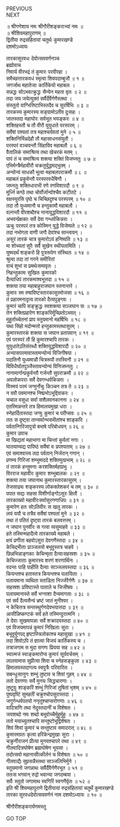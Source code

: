 PREVIOUS  
NEXT  
  
॥ श्रीगणेशाय नमः श्रीगौरीशङ्कराभ्यां नमः ॥  
॥ श्रीशिवमहापुराणम् ॥  
द्वितीया रुद्रसंहितायां चतुर्थः कुमारखण्डे  
दशमोऽध्यायः  
  
तारकासुरवधः देवोत्सववर्णनञ्च  
ब्रह्मोवाच  
निवार्य वीरभद्रं तं कुमारः परवीरहा ।  
समैच्छत्तारकवधं स्मृत्वा शिवपदाम्बुजौ ॥ १ ॥  
जगर्जाथ महातेजाः कार्तिकेयो महाबलः ।  
सन्नद्धः सोऽभवत्क्रुद्धः सैन्येन महता वृतः ॥ २ ॥  
तदा जय जयेत्युक्तं सर्वैर्देर्वेर्गणैस्तथा ।  
संस्तुतो वाग्भिरिष्टाभिस्तदैव च सुरर्षिभिः ॥ ३ ॥  
तारकस्य कुमारस्य सङ्‌ग्रामोऽतीव दुःसहः ।  
जातस्तदा महाघोरः सर्वभूत भयङ्‌करः ॥ ४ ॥  
शक्तिहस्तौ च तौ वीरौ युयुधाते परस्परम् ।  
सर्वेषां पश्यतां तत्र महाश्चर्यवतां मुने ॥ ५ ॥  
शक्तिनिर्भिन्नदेहौ तौ महासाधनसंयुतौ ।  
परस्परं वञ्चयन्तौ सिंहाविव महाबलौ ॥ ६ ॥  
वैतालिकं समाश्रित्य तथा खेचरकं मतम् ।  
पापं तं च समाश्रित्य शक्त्या शक्तिं विजघ्नतुः ॥ ७ ॥  
एभिर्मन्त्रैर्महावीरौ चक्रतुर्युद्धमद्‌भुतम् ।  
अन्योन्यं साधकौ भूत्वा महाबलपराक्रमौ ॥ ८ ॥  
महाबलं प्रकुर्वन्तौ परस्परवधैषिणौ ।  
जघ्नतुः शक्तिधाराभी रणे रणविशारदौ ॥ ९ ॥  
मूर्ध्नि कण्ठे तथा चोर्वोर्जान्वोश्चैव कटीतटे ।  
वक्षस्युरसि पृष्ठे च चिच्छिदुश्च परस्परम् ॥ १० ॥  
तदा तौ युध्यमानौ च हन्तुकामौ महाबलौ ।  
वल्गन्तौ वीरशब्दैश्च नानायुद्धविशारदौ ॥ ११ ॥  
अभवन्प्रेक्षकाः सर्वे देवा गन्धर्वकिन्नराः ।  
ऊचुः परस्परं तत्र कोस्मिन् युद्धे विजेष्यते ॥ १२ ॥  
तदा नभोगता वाणी जगौ देवांश्च सान्त्वयन् ।  
असुरं तारकं चात्र कुमारोऽयं हनिष्यति ॥ १३ ॥  
मा शोच्यतां सुरैः सर्वै सुखेन स्थीयतामिति ।  
युष्मदर्थं शङ्करो हि पुत्ररूपेण संस्थितः ॥ १४ ॥  
श्रुत्वा तदा तां गगने समीरितां  
    वाचं शुभां स प्रमथेःसमावृतः ।  
निहन्तुकामः सुखितः कुमारको  
    दैत्याधिपं तारकमाश्वभूत्तदा ॥ १५ ॥  
शक्त्या तया महाबाहुराजघान स्तनान्तरे ।  
कुमारः स्म रुषाविष्टस्तारकासुरमोजसा ॥ १६ ॥  
तं प्रहारमनादृत्य तारको दैत्यपुङ्‌गवः ।  
कुमारं चापि सङ्‌क्रुद्धः स्वशक्त्या सञ्जघान सः ॥ १७ ॥  
तेन शक्तिप्रहारेण शाङ्‌करिर्मूच्छितोऽभवत् ।  
मुहूर्ताच्चेतनां प्राप स्तूयमानो महर्षिभिः ॥ १८ ॥  
यथा सिंहो मदोन्मत्तो हन्तुकामस्तथासुरम् ।  
कुमारस्तारकं शक्त्या स जघान प्रतापवान् ॥ १९ ॥  
एवं परस्परं तौ हि कुमारश्चापि तारकः ।  
युयुधातेऽतिसंरब्धौ शक्तियुद्धविशारदौ ॥ २० ॥  
अभ्यासपरमावास्तामन्योन्यं विजिगीषया ।  
पदातिनौ युध्यमान्नौ चित्ररूपौ तरस्विनौ ॥ २१ ॥  
विविधैर्घातपुञ्जैस्तावन्योन्यं विनिजघ्नतुः ।  
नानामार्गान्प्रकुर्वन्तौ गर्जन्तौ सुपराक्रमौ ॥ २२ ॥  
अवलोकपराः सर्वे देवगन्धर्वकिन्नराः ।  
विस्मयं परमं जग्मुर्नोचुः किञ्चन तत्र ते ॥ २३ ॥  
न ववौ पवमानश्च निष्प्रभोऽभूद्दिवाकरः ।  
चचाल वसुधा सर्वा सशैलवनकानना ॥ २४ ॥  
एतस्मिन्नन्तरे तत्र हिमालयमुखा धराः ।  
स्नेहार्दितास्तदा जग्मुः कुमारं च परीप्सवः ॥ २५ ॥  
ततः स दृष्ट्वा तान्सर्वान्भयभीतांश्च शाङ्‌करिः ।  
पर्वतान्गिरिजापुत्रो बभाषे परिबोधयन् ॥ २६ ॥  
कुमार उवाच  
मा खिद्यतां महाभागा मा चिन्तां कुर्वतां नगाः ।  
घातयाम्यद्य पापिष्ठं सर्वेषां वः प्रपश्यताम् ॥ २७ ॥  
एवं समाश्वास्य तदा पर्वतान् निर्जरान् गणान् ।  
प्रणम्य गिरिजां शम्भुमाददे शक्तिमुत्प्रभाम् ॥ २८ ॥  
तं तारकं हन्तुमनाः करशक्तिर्महाप्रभुः ।  
विरराज महावीरः कुमारः शम्भुबालकः ॥ २९ ॥  
शक्त्या तया जघानाथ कुमारस्तारकासुरम् ।  
तेजसाढ्यः शङ्करस्य लोकक्लेशकरं च तम् ॥ ३० ॥  
पपात सद्यः सहसा विशीर्णाङ्‌गोऽसुरः क्षितौ ।  
तारकाख्यो महावीरःसर्वासुरगणाधिपः ॥ ३१ ॥  
कुमारेण हतः सोऽतिवीरः स खलु तारकः ।  
लयं ययौ च तत्रैव सर्वेषां पश्यतां मुने ॥ ३२ ॥  
तथा तं पतितं दृष्ट्वा तारकं बलवत्तरम् ।  
न जघान पुनर्वीरः स गत्वा व्यसुमाहवे ॥ ३३ ॥  
हते तस्मिन्महादैत्ये तारकाख्ये महाबले ।  
क्षयं प्रणीता बहवोऽसुरा देवगणैस्तदा ॥ ३४ ॥  
केचिद्‌भीताः प्राञ्जलयो बभूवुस्तत्र चाहवे ।  
छिन्नभिन्नाङ्‌गकाः केचिन्मृता दैत्याःसहस्रशः ॥ ३५ ॥  
केचिज्जाताः कुमारस्य शरणं शरणार्थिनः ।  
वदन्तः पाहि पाहीति दैत्याः साञ्जलयस्तदा ॥ ३६ ॥  
कियन्तश्च हतास्तत्र कियन्तश्च पलायिताः ।  
पलायमाना व्यथिता स्ताडिता निर्ज्जरैर्गणैः ॥ ३७ ॥  
सहस्रशः प्रविष्टास्ते पाताले च जिजीषवः ।  
पलायमानास्ते सर्वे भग्नाशा दैन्यमागताः ॥ ३८ ॥  
एवं सर्वं दैत्यसैन्यं भ्रष्टं जातं मुनीश्वर ।  
न केचित्तत्र सन्तस्थुर्गणदेवभयात्तदा ॥ ३९ ॥  
आसीन्निष्कण्टकं सर्वं हते तस्मिन्दुरात्मनि ।  
ते देवाः सुखमापन्नाः सर्वे शक्रादयस्तदा ॥ ४० ॥  
एवं विजयमापन्नं कुमारं निखिलाः सुराः ।  
बभूवुर्युगपद् हृष्टास्त्रिलोकाश्च महासुखा ॥ ४१ ॥  
तदा शिवोऽपि तं ज्ञात्वा विजयं कार्तिकस्य च ।  
तत्राजगाम स मुदा सगणः प्रियया सह ॥ ४२ ॥  
स्वात्मजं स्वाङ्‌कमारोप्य कुमारं सूर्यवर्चसम् ।  
लालयामास सुप्रीत्या शिवा च स्नेहसङ्‌कुला ॥ ४३ ॥  
हिमालयस्तदागत्य स्वपुत्रैः परिवारितः ।  
सबन्धुःसानुगः शम्भुं तुष्टाव च शिवां गुहम् ॥ ४४ ॥  
ततो देवगणाः सर्वे मुनयः सिद्धचारणाः ।  
तुष्टुवुः शाङ्‌करिं शम्भुं गिरिजां तुषितां भृशम् ॥ ४५ ॥  
पुष्पवृष्टिं सुमहतीं चक्रुश्चोपसुरास्तदा ।  
जगुर्गन्धर्वपतयो ननृतुश्चाप्सरोगणाः ॥ ४६ ॥  
वादित्राणि तथा नेदुस्तदानीं च विशेषतः ।  
जयशब्दो नमः शब्दो बभूवोच्चैर्मुहुर्मुहुः ॥ ४७ ॥  
ततो मयाच्युतश्चापि सन्तुष्टोभूद्विशेषतः ।  
शिवं शिवां कुमारं च सन्तुष्टाव समादरात् ॥ ४८ ॥  
कुमारमग्रतः कृत्वा हरिकेन्द्रमुखाः सुराः ।  
चक्रुर्नीराजनं प्रीत्या मुनयश्चापरे तथा ॥ ४९ ॥  
गीतवादित्रघोषेण ब्रह्मघोषेण भूयसा ।  
तदोत्सवो महानासीत्कीर्तनं च विशेषतः ॥ ५० ॥  
गीतवाद्यैः सुप्रसन्नैस्तथा साञ्जलिभिर्मुने ।  
स्तूयमानो जगन्नाथः सर्वैर्दैवैर्गणैरभूत ॥ ५१ ॥  
ततःस भगवान् रुद्रो भवान्या जगदम्बया ।  
सर्वैः स्तुतो जगामाथ स्वगिरिं स्वगणैर्वृतः ॥ ५२ ॥  
इति श्री शिवमहापुराणे द्वितीयायां रुद्रसंहितायां चतुर्थे कुमारखण्डे  
तारका सुरवधदेवोत्सववर्णनं नाम दशमोऽध्यायः ॥ १० ॥  
  
  
श्रीगौरीशङ्करार्पणमस्तु  
  
GO TOP

